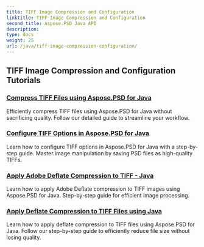 ```yaml
---
title: TIFF Image Compression and Configuration
linktitle: TIFF Image Compression and Configuration
second_title: Aspose.PSD Java API
description: 
type: docs
weight: 25
url: /java/tiff-image-compression-configuration/
---
```


## TIFF Image Compression and Configuration Tutorials
### [Compress TIFF Files using Aspose.PSD for Java](./compress-tiff-files/)
Efficiently compress TIFF files using Aspose.PSD for Java without sacrificing quality. Follow our detailed guide to streamline your workflow.
### [Configure TIFF Options in Aspose.PSD for Java](./configure-tiff-options/)
Learn how to configure TIFF options in Aspose.PSD for Java with a step-by-step guide. Master image manipulation by saving PSD files as high-quality TIFFs.
### [Apply Adobe Deflate Compression to TIFF - Java](./apply-adobe-deflate-compression-tiff/)
Learn how to apply Adobe Deflate compression to TIFF images using Aspose.PSD for Java. Step-by-step guide for efficient image processing.
### [Apply Deflate Compression to TIFF Files using Java](./apply-deflate-compression-tiff-files/)
Learn how to apply deflate compression to TIFF files using Aspose.PSD for Java. Follow our step-by-step guide to efficiently reduce file size without losing quality.